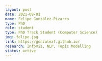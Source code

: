 ```yaml
---
layout: post
date: 2021-09-01
name: Felipe González-Pizarro
type: PhD
role: student
type: PhD Track Student (Computer Science)
img: felipe.jpg
link: https://gonzalezf.github.io/
research: InfoViz, NLP, Topic Modelling
status: active
---
```

